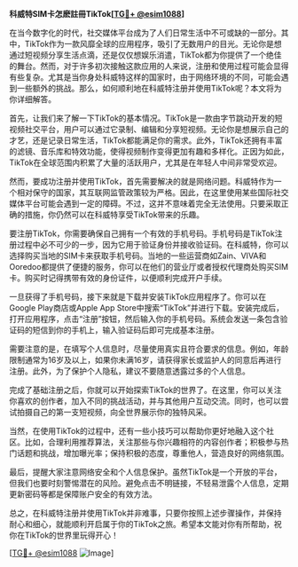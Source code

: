 **科威特SIM卡怎麽註冊TikTok[[TG💪+ @esim1088](https://t.me/s/esim1088)]**

在当今数字化的时代，社交媒体平台成为了人们日常生活中不可或缺的一部分。其中，TikTok作为一款风靡全球的应用程序，吸引了无数用户的目光。无论你是想通过短视频分享生活点滴，还是仅仅想娱乐消遣，TikTok都为你提供了一个绝佳的舞台。然而，对于许多初次接触这款应用的人来说，注册和使用过程可能会显得有些复杂。尤其是当你身处科威特这样的国家时，由于网络环境的不同，可能会遇到一些额外的挑战。那么，如何顺利地在科威特注册并使用TikTok呢？本文将为你详细解答。

首先，让我们来了解一下TikTok的基本情况。TikTok是一款由字节跳动开发的短视频社交平台，用户可以通过它录制、编辑和分享短视频。无论你是想展示自己的才艺，还是记录日常生活，TikTok都能满足你的需求。此外，TikTok还拥有丰富的滤镜、音乐库和特效功能，使得视频制作变得更加有趣和多样化。正因为如此，TikTok在全球范围内积累了大量的活跃用户，尤其是在年轻人中间非常受欢迎。

然而，要成功注册并使用TikTok，首先需要解决的就是网络问题。科威特作为一个相对保守的国家，其互联网监管政策较为严格。因此，在这里使用某些国际社交媒体平台可能会遇到一定的障碍。不过，这并不意味着完全无法使用。只要采取正确的措施，你仍然可以在科威特享受TikTok带来的乐趣。

要注册TikTok，你需要确保自己拥有一个有效的手机号码。手机号码是TikTok注册过程中必不可少的一步，因为它用于验证身份并接收验证码。在科威特，你可以选择购买当地的SIM卡来获取手机号码。当地的一些运营商如Zain、VIVA和Ooredoo都提供了便捷的服务，你可以在他们的营业厅或者授权代理商处购买SIM卡。购买时记得携带有效的身份证件，以便顺利完成开户手续。

一旦获得了手机号码，接下来就是下载并安装TikTok应用程序了。你可以在Google Play商店或Apple App Store中搜索“TikTok”并进行下载。安装完成后，打开应用程序，点击“注册”按钮，然后输入你的手机号码。系统会发送一条包含验证码的短信到你的手机上，输入验证码后即可完成基本注册。

需要注意的是，在填写个人信息时，尽量使用真实且符合要求的信息。例如，年龄限制通常为16岁及以上，如果你未满16岁，请获得家长或监护人的同意后再进行注册。此外，为了保护个人隐私，建议不要随意透露过多的个人信息。

完成了基础注册之后，你就可以开始探索TikTok的世界了。在这里，你可以关注你喜欢的创作者，加入不同的挑战活动，并与其他用户互动交流。同时，也可以尝试拍摄自己的第一支短视频，向全世界展示你的独特风采。

当然，在使用TikTok的过程中，还有一些小技巧可以帮助你更好地融入这个社区。比如，合理利用推荐算法，关注那些与你兴趣相符的内容创作者；积极参与热门话题和挑战，增加曝光率；保持积极的态度，尊重他人，营造良好的网络氛围。

最后，提醒大家注意网络安全和个人信息保护。虽然TikTok是一个开放的平台，但我们也要时刻警惕潜在的风险。避免点击不明链接，不轻易泄露个人信息，定期更新密码等都是保障账户安全的有效方法。

总之，在科威特注册并使用TikTok并非难事，只要你按照上述步骤操作，并保持耐心和细心，就能顺利开启属于你的TikTok之旅。希望本文能对你有所帮助，祝你在TikTok的世界里玩得开心！

[[TG💪+ @esim1088](https://t.me/s/esim1088) ![Image](https://i.postimg.cc/4NQfJmqS/Snipaste-2025-05-13-00-14-12.png)]